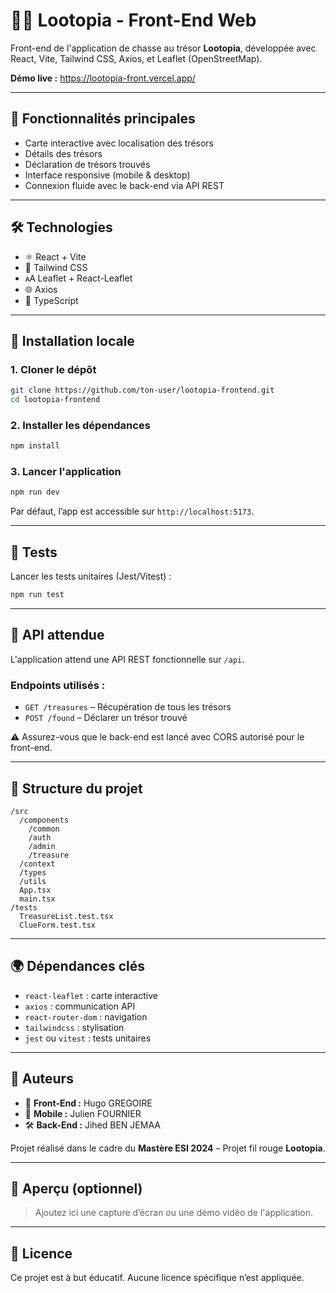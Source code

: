 # 🏴‍☠️ Lootopia - Front-End Web

Front-end de l'application de chasse au trésor **Lootopia**, développée avec React, Vite, Tailwind CSS, Axios, et Leaflet (OpenStreetMap).

**Démo live :** <https://lootopia-front.vercel.app/>

---

## 🚀 Fonctionnalités principales

- Carte interactive avec localisation des trésors
- Détails des trésors
- Déclaration de trésors trouvés
- Interface responsive (mobile & desktop)
- Connexion fluide avec le back-end via API REST

---

## 🛠️ Technologies

- ⚛️ React + Vite
- 🎨 Tailwind CSS
- 🗚️ Leaflet + React-Leaflet
- 🌐 Axios
- 🧠 TypeScript

---

## 📆 Installation locale

### 1. Cloner le dépôt

```bash
git clone https://github.com/ton-user/lootopia-frontend.git
cd lootopia-frontend
```

### 2. Installer les dépendances

```bash
npm install
```

### 3. Lancer l'application

```bash
npm run dev
```

Par défaut, l’app est accessible sur `http://localhost:5173`.

---

## 🥪 Tests

Lancer les tests unitaires (Jest/Vitest) :

```bash
npm run test
```

---

## 🔗 API attendue

L'application attend une API REST fonctionnelle sur `/api`.

### Endpoints utilisés :

- `GET /treasures` – Récupération de tous les trésors
- `POST /found` – Déclarer un trésor trouvé

⚠️ Assurez-vous que le back-end est lancé avec CORS autorisé pour le front-end.

---

## 📁 Structure du projet

```
/src
  /components
    /common
    /auth
    /admin
    /treasure
  /context
  /types
  /utils
  App.tsx
  main.tsx
/tests
  TreasureList.test.tsx
  ClueForm.test.tsx
```

---

## 🌍 Dépendances clés

- `react-leaflet` : carte interactive
- `axios` : communication API
- `react-router-dom` : navigation
- `tailwindcss` : stylisation
- `jest` ou `vitest` : tests unitaires

---

## 🤝 Auteurs

- 🎨 **Front-End :** Hugo GREGOIRE
- 📱 **Mobile :** Julien FOURNIER
- 🛠️ **Back-End :** Jihed BEN JEMAA

Projet réalisé dans le cadre du **Mastère ESI 2024** – Projet fil rouge **Lootopia**.

---

## 📸 Aperçu (optionnel)

> Ajoutez ici une capture d’écran ou une démo vidéo de l'application.

---

## 📝 Licence

Ce projet est à but éducatif. Aucune licence spécifique n’est appliquée.
